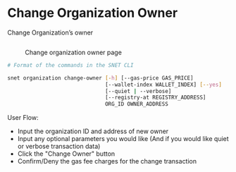 # Change Organization Owner

Change Organization’s owner

<figure><img src="../../../../../../public/assets/images/products/TUI/Screenshot 2024-08-16 at 8.44.45 PM.png" alt=""><figcaption><p>Change organization owner page</p></figcaption></figure>

```bash
# Format of the commands in the SNET CLI

snet organization change-owner [-h] [--gas-price GAS_PRICE]
                               [--wallet-index WALLET_INDEX] [--yes]
                               [--quiet | --verbose]
                               [--registry-at REGISTRY_ADDRESS]
                               ORG_ID OWNER_ADDRESS
```

User Flow:

* Input the organization ID and address of new owner&#x20;
* Input any optional parameters you would like (And if you would like quiet or verbose transaction data)
* Click the "Change Owner" button
* Confirm/Deny the gas fee charges for the change transaction
